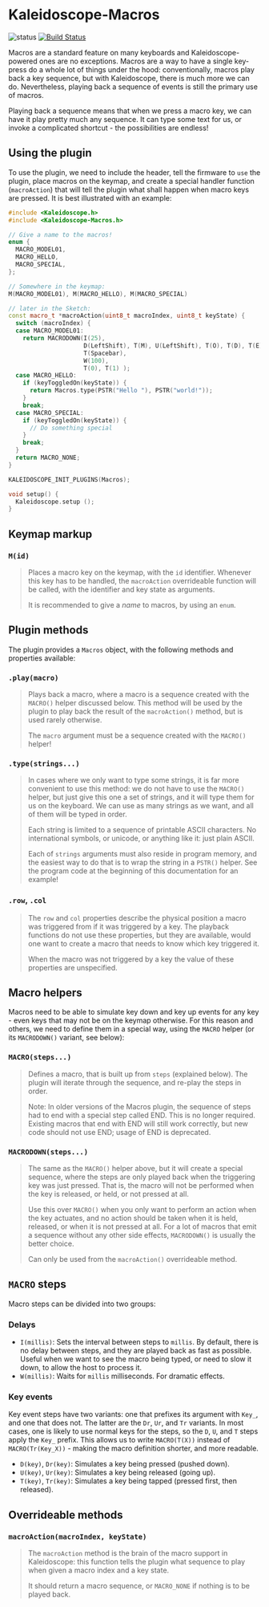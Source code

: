 # Kaleidoscope-Macros

![status][st:stable] [![Build Status][travis:image]][travis:status]

 [travis:image]: https://travis-ci.org/keyboardio/Kaleidoscope-Macros.svg?branch=master
 [travis:status]: https://travis-ci.org/keyboardio/Kaleidoscope-Macros

 [st:stable]: https://img.shields.io/badge/stable-✔-black.svg?style=flat&colorA=44cc11&colorB=494e52
 [st:broken]: https://img.shields.io/badge/broken-X-black.svg?style=flat&colorA=e05d44&colorB=494e52
 [st:experimental]: https://img.shields.io/badge/experimental----black.svg?style=flat&colorA=dfb317&colorB=494e52

Macros are a standard feature on many keyboards and Kaleidoscope-powered ones
are no exceptions. Macros are a way to have a single key-press do a whole lot of
things under the hood: conventionally, macros play back a key sequence, but with
Kaleidoscope, there is much more we can do. Nevertheless, playing back a
sequence of events is still the primary use of macros.

Playing back a sequence means that when we press a macro key, we can have it
play pretty much any sequence. It can type some text for us, or invoke a
complicated shortcut - the possibilities are endless!

## Using the plugin

To use the plugin, we need to include the header, tell the firmware to `use` the
plugin, place macros on the keymap, and create a special handler function
(`macroAction`) that will tell the plugin what shall happen when macro keys are
pressed. It is best illustrated with an example:

```c++
#include <Kaleidoscope.h>
#include <Kaleidoscope-Macros.h>

// Give a name to the macros!
enum {
  MACRO_MODEL01,
  MACRO_HELLO,
  MACRO_SPECIAL,
};

// Somewhere in the keymap:
M(MACRO_MODEL01), M(MACRO_HELLO), M(MACRO_SPECIAL)

// later in the Sketch:
const macro_t *macroAction(uint8_t macroIndex, uint8_t keyState) {
  switch (macroIndex) {
  case MACRO_MODEL01:
    return MACRODOWN(I(25),
                     D(LeftShift), T(M), U(LeftShift), T(O), T(D), T(E), T(L),
                     T(Spacebar),
                     W(100),
                     T(0), T(1) );
  case MACRO_HELLO:
    if (keyToggledOn(keyState)) {
      return Macros.type(PSTR("Hello "), PSTR("world!"));
    }
    break;
  case MACRO_SPECIAL:
    if (keyToggledOn(keyState)) {
      // Do something special
    }
    break;
  }
  return MACRO_NONE;
}

KALEIDOSCOPE_INIT_PLUGINS(Macros);

void setup() {
  Kaleidoscope.setup ();
}
```

## Keymap markup

### `M(id)`

> Places a macro key on the keymap, with the `id` identifier. Whenever this key
> has to be handled, the `macroAction` overrideable function will be called,
> with the identifier and key state as arguments.
>
> It is recommended to give a *name* to macros, by using an `enum`.

## Plugin methods

The plugin provides a `Macros` object, with the following methods and properties available:

### `.play(macro)`

> Plays back a macro, where a macro is a sequence created with the `MACRO()`
> helper discussed below. This method will be used by the plugin to play back
> the result of the `macroAction()` method, but is used rarely otherwise.
>
> The `macro` argument must be a sequence created with the `MACRO()` helper!

### `.type(strings...)`

> In cases where we only want to type some strings, it is far more convenient to
> use this method: we do not have to use the `MACRO()` helper, but just give
> this one a set of strings, and it will type them for us on the keyboard. We
> can use as many strings as we want, and all of them will be typed in order.
>
> Each string is limited to a sequence of printable ASCII characters. No
> international symbols, or unicode, or anything like it: just plain ASCII.
>
> Each of `strings` arguments must also reside in program memory, and the
> easiest way to do that is to wrap the string in a `PSTR()` helper. See the
> program code at the beginning of this documentation for an example!

### `.row`, `.col`

> The `row` and `col` properties describe the physical position a macro was
> triggered from if it was triggered by a key. The playback functions
> do not use these properties, but they are available, would one want to create
> a macro that needs to know which key triggered it.
>
> When the macro was not triggered by a key the value of these properties are
> unspecified.

## Macro helpers

Macros need to be able to simulate key down and key up events for any key - even
keys that may not be on the keymap otherwise. For this reason and others, we
need to define them in a special way, using the `MACRO` helper (or its
`MACRODOWN()` variant, see below):

### `MACRO(steps...)`

> Defines a macro, that is built up from `steps` (explained below). The plugin
> will iterate through the sequence, and re-play the steps in order.
>
> Note: In older versions of the Macros plugin, the sequence of steps had to end
> with a special step called END.  This is no longer required.  Existing macros
> that end with END will still work correctly, but new code should not use END;
> usage of END is deprecated.

### `MACRODOWN(steps...)`

> The same as the `MACRO()` helper above, but it will create a special sequence,
> where the steps are only played back when the triggering key was just pressed.
> That is, the macro will not be performed when the key is released, or held, or
> not pressed at all.
>
> Use this over `MACRO()` when you only want to perform an action when the key
> actuates, and no action should be taken when it is held, released, or when it
> is not pressed at all. For a lot of macros that emit a sequence without any
> other side effects, `MACRODOWN()` is usually the better choice.
>
> Can only be used from the `macroAction()` overrideable method.

## `MACRO` steps

Macro steps can be divided into two groups:

### Delays

* `I(millis)`: Sets the interval between steps to `millis`. By default, there is
  no delay between steps, and they are played back as fast as possible. Useful
  when we want to see the macro being typed, or need to slow it down, to allow
  the host to process it.
* `W(millis)`: Waits for `millis` milliseconds. For dramatic effects.

### Key events

Key event steps have two variants: one that prefixes its argument with `Key_`,
and one that does not. The latter are the `Dr`, `Ur`, and `Tr` variants. In most
cases, one is likely to use normal keys for the steps, so the `D`, `U`, and `T`
steps apply the `Key_` prefix. This allows us to write `MACRO(T(X))`
instead of `MACRO(Tr(Key_X))` - making the macro definition shorter, and
more readable.

* `D(key)`, `Dr(key)`: Simulates a key being pressed (pushed down).
* `U(key)`, `Ur(key)`: Simulates a key being released (going up).
* `T(key)`, `Tr(key)`: Simulates a key being tapped (pressed first, then released).

## Overrideable methods

### `macroAction(macroIndex, keyState)`

> The `macroAction` method is the brain of the macro support in Kaleidoscope:
> this function tells the plugin what sequence to play when given a macro index
> and a key state.
>
> It should return a macro sequence, or `MACRO_NONE` if nothing is to be played
> back.
